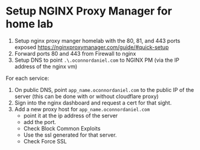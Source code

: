 # Setup NGINX Proxy Manager for home lab

1. Setup nginx proxy manger homelab with the 80, 81, and 443 ports exposed
    <https://nginxproxymanager.com/guide/#quick-setup>
2. Forward ports 80 and 443 from Firewall to nginx
3. Setup DNS to point `.\.oconnordaniel.com` to NGINX PM (via the IP address of the nginx vm)

For each service:

1. On public DNS, point `app_name.oconnordaniel.com` to the public IP of the server (this can be done with or without cloudflare proxy)
2. Sign into the nginx dashboard and request a cert for that sight.
3. Add a new proxy host for `app_name.oconnordaniel.com`
    - point it at the ip address of the server
    - add the port.
    - Check Block Common Exploits
    - Use the ssl generated for that server.
    - Check Force SSL
